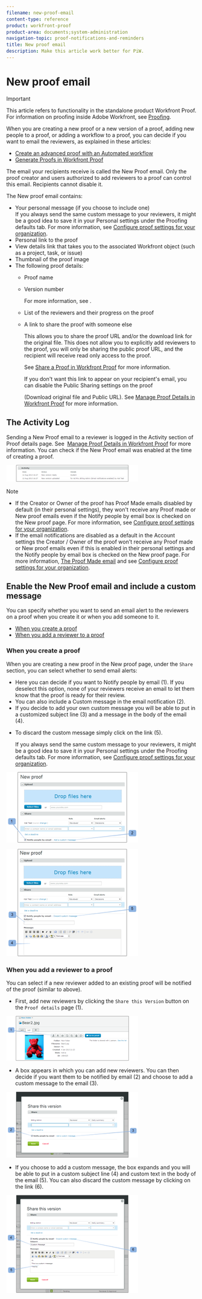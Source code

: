 ```yaml
---
filename: new-proof-email
content-type: reference
product: workfront-proof
product-area: documents;system-administration
navigation-topic: proof-notifications-and-reminders
title: New proof email
description: Make this article work better for PiW.
---
```


# New proof email

>[!IMPORTANT]
>
>This article refers to functionality in the standalone product Workfront Proof. For information on proofing inside Adobe Workfront, see [Proofing](../../../review-and-approve-work/proofing/proofing.md).

<!--
Make this article work better for PiW.
-->

When you are creating a new proof or a new version of a proof, adding new people to a proof, or adding a workflow to a proof, you can decide if you want to email the reviewers, as explained in these articles:

* [Create an advanced proof with an Automated workflow](../../../review-and-approve-work/proofing/creating-proofs-within-workfront/create-automated-proof-workflow.md) 
* [Generate Proofs in Workfront Proof](../../../workfront-proof/wp-work-proofsfiles/create-proofs-and-files/generate-proofs.md)

The email your recipients receive is called the New Proof email. Only the proof creator and users authorized to add reviewers to a proof can control this email. Recipients cannot disable it.

The New proof email contains:

<ul> 
 <li>Your personal message (if you choose to include one)<br></li> <note type="note">
   If you always send the same custom message to your reviewers, it might be a good idea to save it in your Personal settings under the Proofing defaults tab. For more information, see 
  <a href="../../../administration-and-setup/manage-workfront/configure-proofing/configure-proofing-organization.md" class="MCXref xref">Configure proof settings for your organization</a>.
 </note> 
 <li>Personal link to the proof</li> 
 <li><span class="bold">View details</span> link that takes you to the associated Workfront object (such as a project, task, or issue)</li> 
 <li>Thumbnail of the proof image</li> 
 <li>The following proof details:</li> 
 <ul> 
  <li>Proof name</li> 
  <li> <p>Version number</p> <p>For more information, see .</p> </li> 
  <li>List of the reviewers and their progress on the proof</li> 
  <li> <p>A link to share the proof with someone else</p> <p>This allows you to share the proof URL and/or the download link for the original file. This does not allow you to explicitly add reviewers to the proof, you will only be sharing the public proof URL, and the recipient will receive read only access to the proof.<br></p> <p>See <a href="../../../workfront-proof/wp-work-proofsfiles/share-proofs-and-files/share-proof.md" class="MCXref xref">Share a Proof in Workfront Proof</a> for more information.<br></p> <p>If you don't want this link to appear on your recipient's email, you can disable the Public Sharing settings on the proof </p> <p>(Download original file and Public URL). See <a href="../../../workfront-proof/wp-work-proofsfiles/manage-your-work/manage-proof-details.md" class="MCXref xref">Manage Proof Details in Workfront Proof</a> for more information.</p> </li> 
 </ul> 
</ul>

## The Activity Log

Sending a New Proof email to a reviewer is logged in the Activity section of Proof details page. See&nbsp; [Manage Proof Details in Workfront Proof](../../../workfront-proof/wp-work-proofsfiles/manage-your-work/manage-proof-details.md)&nbsp;for more information. You can check if the New Proof email was enabled at the time of creating a proof.

![New_Verison_email_-_acitivity_log.png](assets/new-verison-email---acitivity-log-350x44.png)

>[!NOTE]
>
>* If the Creator or Owner of the proof has Proof Made emails disabled by default (in their personal settings), they won't receive any Proof made or New proof emails even if the Notify people by email box is checked on the New proof page. For more information, see [Configure proof settings for your organization](../../../administration-and-setup/manage-workfront/configure-proofing/configure-proofing-organization.md).
>* If the email notifications are disabled as a default in the Account settings&nbsp;the Creator / Owner of the proof won't receive any Proof made or New proof emails even if this is enabled in their personal settings and the Notify people by email box is checked on the New proof page.&nbsp;For more information, [The Proof Made email](../../../workfront-proof/wp-emailsntfctns/proof-notifications-and-reminders/proof-made-email.md) and see [Configure proof settings for your organization](../../../administration-and-setup/manage-workfront/configure-proofing/configure-proofing-organization.md).
>

## Enable the New Proof email and include a custom message

You can specify whether you want to send an email alert to the reviewers on a proof when you create it or when you add someone to it.

* [When you create a proof](#when-you-create-a-proof) 
* [When you add a reviewer to a proof](#when-you-add-a-reviewer-to-a-proof)

### When you create a proof

When you are creating a new proof in the New proof page, under the `Share` section, you can select whether to send email alerts:

<ul> 
 <li>Here you can decide if you want to Notify people by email (1). If you deselect this option, none of your reviewers receive an email to let them know that the proof is ready for their review.</li> 
 <li>You can also include a Custom message in the email notification (2).</li> 
 <li>If you decide to add your own custom message you will be able to put in a customized subject line (3) and a message in the body of the email (4).</li> 
 <li> <p>To discard the custom message simply click on the link (5).</p> <note type="note">
    If you always send the same custom message to your reviewers, it might be a good idea to save it in your Personal settings under the Proofing defaults tab. For more information, see 
   <a href="../../../administration-and-setup/manage-workfront/configure-proofing/configure-proofing-organization.md" class="MCXref xref">Configure proof settings for your organization</a>.
  </note> </li> 
</ul>

![New_Proof_page_1.png](assets/new-proof-page-1-350x186.png)

![New_Proof_page_2.png](assets/new-proof-page-2-350x283.png)

### When you add a reviewer to a proof

You can select if a new reviewer added to an existing proof will be notified of the proof (similar to above).

* First, add new reviewers by clicking the `Share this Version` button on the `Proof details` page (1).

![Proof_Details_page_1.png](assets/proof-details-page-1-350x118.png)

* A box appears in which you can add new reviewers. You can then decide if you want them to be notified by email (2) and choose to add a custom message to the email (3).

![Proof_Details_page_2.png](assets/proof-details-page-2-350x174.png)

* If you choose to add a custom message, the box expands and you will be able to put in a custom subject line (4) and custom text in the body of the email (5). You can also discard the custom message by clicking on the link (6).

![Proof_Details_page_3.png](assets/proof-details-page-3-350x258.png)

